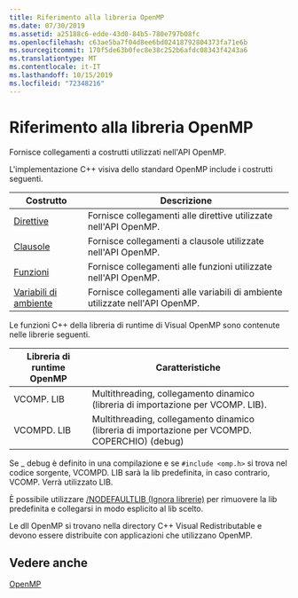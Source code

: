 ```yaml
---
title: Riferimento alla libreria OpenMP
ms.date: 07/30/2019
ms.assetid: a25188c6-edde-43d0-84b5-780e797b08fc
ms.openlocfilehash: c63ae5ba7f04d8ee6bd02418792804373fa71e6b
ms.sourcegitcommit: 170f5de63b0fec8e38c252b6afdc08343f4243a6
ms.translationtype: MT
ms.contentlocale: it-IT
ms.lasthandoff: 10/15/2019
ms.locfileid: "72348216"
---
```

# <a name="openmp-library-reference"></a>Riferimento alla libreria OpenMP

Fornisce collegamenti a costrutti utilizzati nell'API OpenMP.

L'implementazione C++ visiva dello standard OpenMP include i costrutti seguenti.

|Costrutto|Descrizione|
|---------------|-----------------|
|[Direttive](openmp-directives.md)|Fornisce collegamenti alle direttive utilizzate nell'API OpenMP.|
|[Clausole](openmp-clauses.md)|Fornisce collegamenti a clausole utilizzate nell'API OpenMP.|
|[Funzioni](openmp-functions.md)|Fornisce collegamenti alle funzioni utilizzate nell'API OpenMP.|
|[Variabili di ambiente](openmp-environment-variables.md)|Fornisce collegamenti alle variabili di ambiente utilizzate nell'API OpenMP.|

Le funzioni C++ della libreria di runtime di Visual OpenMP sono contenute nelle librerie seguenti.

|Libreria di runtime OpenMP|Caratteristiche|
|------------------------------|---------------------|
|VCOMP. LIB|Multithreading, collegamento dinamico (libreria di importazione per VCOMP. LIB).|
|VCOMPD. LIB|Multithreading, collegamento dinamico (libreria di importazione per VCOMPD. COPERCHIO) (debug)|

Se _ debug è definito in una compilazione e se `#include <omp.h>` si trova nel codice sorgente, VCOMPD. LIB sarà la lib predefinita, in caso contrario, VCOMP. Verrà utilizzato LIB.

È possibile utilizzare [/NODEFAULTLIB (Ignora librerie)](../../../build/reference/nodefaultlib-ignore-libraries.md) per rimuovere la lib predefinita e collegarsi in modo esplicito al lib scelto.

Le dll OpenMP si trovano nella directory C++ Visual Redistributable e devono essere distribuite con applicazioni che utilizzano OpenMP.

## <a name="see-also"></a>Vedere anche

[OpenMP](../../../parallel/openmp/openmp-in-visual-cpp.md)
